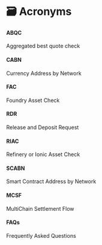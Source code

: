 # 🗃 Acronyms

#### ABQC

Aggregated best quote check

#### CABN

Currency Address by Network

#### FAC

Foundry Asset Check

#### RDR

Release and Deposit Request

#### RIAC

Refinery or Ionic Asset Check

#### SCABN

Smart Contract Address by Network

#### MCSF

MultiChain Settlement Flow

#### FAQs&#x20;

Frequently Asked Questions
